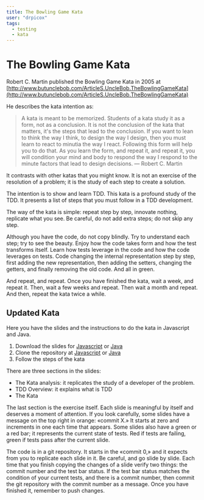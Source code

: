 ```yaml
---
title: The Bowling Game Kata
user: "drpicox"
tags:
  - testing
  - kata
---
```


# The Bowling Game Kata

Robert C. Martin published the Bowling Game Kata in 2005 at
[http://www.butunclebob.com/ArticleS.UncleBob.TheBowlingGameKata](http://www.butunclebob.com/ArticleS.UncleBob.TheBowlingGameKata)

He describes the kata intention as:

> A kata is meant to be memorized. Students of a kata study it as a form, not as
> a conclusion. It is not the conclusion of the kata that matters, it's the
> steps that lead to the conclusion. If you want to lean to think the way I
> think, to design the way I design, then you must learn to react to minutia the
> way I react. Following this form will help you to do that. As you learn the
> form, and repeat it, and repeat it, you will condition your mind and body to
> respond the way I respond to the minute factors that lead to design
> decisions.
> — Robert C. Martin

It contrasts with other katas that you might know. It is not an exercise of the
resolution of a problem; it is the study of each step to create a solution.

The intention is to show and learn TDD. This kata is a profound study of the
TDD. It presents a list of steps that you must follow in a TDD development.

The way of the kata is simple: repeat step by step, innovate nothing, replicate
what you see. Be careful, do not add extra steps; do not skip any step.

Although you have the code, do not copy blindly. Try to understand each step;
try to see the beauty. Enjoy how the code takes form and how the test transforms
itself. Learn how tests leverage in the code and how the code leverages on
tests. Code changing the internal representation step by step, first adding the
new representation, then adding the setters, changing the getters, and finally
removing the old code. And all in green.

And repeat, and repeat. Once you have finished the kata, wait a week, and repeat
it. Then, wait a few weeks and repeat. Then wait a month and repeat. And then,
repeat the kata twice a while.

## Updated Kata

Here you have the slides and the instructions to do the kata in Javascript and Java.

1. Download the slides for [Javascript](/docs/BowlingGameKata-JS.pdf) or
   [Java](/docs/BowlingGameKata-Java.pdf)
2. Clone the repository at [Javascript](https://classroom.github.com/a/jLHCISqT)
   or [Java](https://classroom.github.com/a/BC1YAdho)
3. Follow the steps of the kata

There are three sections in the slides:

- The Kata analysis: it replicates the study of a developer of the problem.
- TDD Overview: it explains what is TDD
- The Kata

The last section is the exercise itself. Each slide is meaningful by itself and
deserves a moment of attention. If you look carefully, some slides have a
message on the top right in orange: «commit X.» It starts at zero and increments
in one each time that appears. Some slides also have a green or a red bar; it
represents the current state of tests. Red if tests are failing, green if tests
pass after the current slide.

The code is in a git repository. It starts in the «commit 0,» and it expects
from you to replicate each slide in it. Be careful, and go slide by slide. Each
time that you finish copying the changes of a slide verify two things: the
commit number and the test bar status. If the test bar status matches the
condition of your current tests, and there is a commit number, then commit the
git repository with the commit number as a message. Once you have finished it,
remember to push changes.
